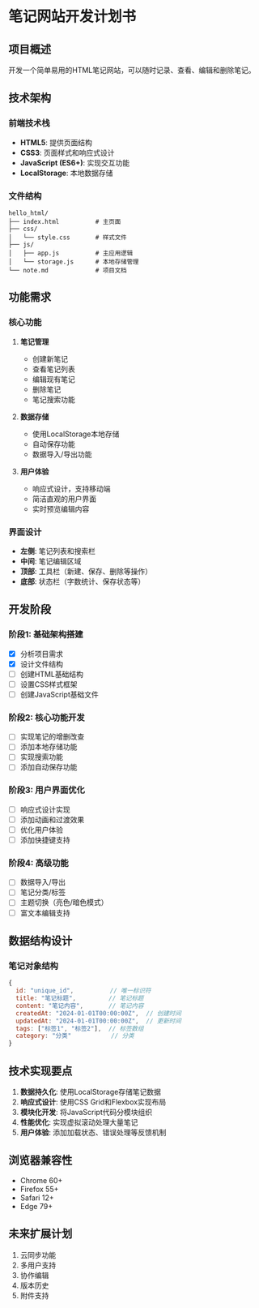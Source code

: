 # 笔记网站开发计划书

## 项目概述
开发一个简单易用的HTML笔记网站，可以随时记录、查看、编辑和删除笔记。

## 技术架构

### 前端技术栈
- **HTML5**: 提供页面结构
- **CSS3**: 页面样式和响应式设计
- **JavaScript (ES6+)**: 实现交互功能
- **LocalStorage**: 本地数据存储

### 文件结构
```
hello_html/
├── index.html          # 主页面
├── css/
│   └── style.css       # 样式文件
├── js/
│   ├── app.js          # 主应用逻辑
│   └── storage.js      # 本地存储管理
└── note.md             # 项目文档
```

## 功能需求

### 核心功能
1. **笔记管理**
   - 创建新笔记
   - 查看笔记列表
   - 编辑现有笔记
   - 删除笔记
   - 笔记搜索功能

2. **数据存储**
   - 使用LocalStorage本地存储
   - 自动保存功能
   - 数据导入/导出功能

3. **用户体验**
   - 响应式设计，支持移动端
   - 简洁直观的用户界面
   - 实时预览编辑内容

### 界面设计
- **左侧**: 笔记列表和搜索栏
- **中间**: 笔记编辑区域
- **顶部**: 工具栏（新建、保存、删除等操作）
- **底部**: 状态栏（字数统计、保存状态等）

## 开发阶段

### 阶段1: 基础架构搭建
- [x] 分析项目需求
- [x] 设计文件结构
- [ ] 创建HTML基础结构
- [ ] 设置CSS样式框架
- [ ] 创建JavaScript基础文件

### 阶段2: 核心功能开发
- [ ] 实现笔记的增删改查
- [ ] 添加本地存储功能
- [ ] 实现搜索功能
- [ ] 添加自动保存功能

### 阶段3: 用户界面优化
- [ ] 响应式设计实现
- [ ] 添加动画和过渡效果
- [ ] 优化用户体验
- [ ] 添加快捷键支持

### 阶段4: 高级功能
- [ ] 数据导入/导出
- [ ] 笔记分类/标签
- [ ] 主题切换（亮色/暗色模式）
- [ ] 富文本编辑支持

## 数据结构设计

### 笔记对象结构
```javascript
{
  id: "unique_id",          // 唯一标识符
  title: "笔记标题",         // 笔记标题
  content: "笔记内容",       // 笔记内容
  createdAt: "2024-01-01T00:00:00Z",  // 创建时间
  updatedAt: "2024-01-01T00:00:00Z",  // 更新时间
  tags: ["标签1", "标签2"],  // 标签数组
  category: "分类"           // 分类
}
```

## 技术实现要点

1. **数据持久化**: 使用LocalStorage存储笔记数据
2. **响应式设计**: 使用CSS Grid和Flexbox实现布局
3. **模块化开发**: 将JavaScript代码分模块组织
4. **性能优化**: 实现虚拟滚动处理大量笔记
5. **用户体验**: 添加加载状态、错误处理等反馈机制

## 浏览器兼容性
- Chrome 60+
- Firefox 55+
- Safari 12+
- Edge 79+

## 未来扩展计划
1. 云同步功能
2. 多用户支持
3. 协作编辑
4. 版本历史
5. 附件支持